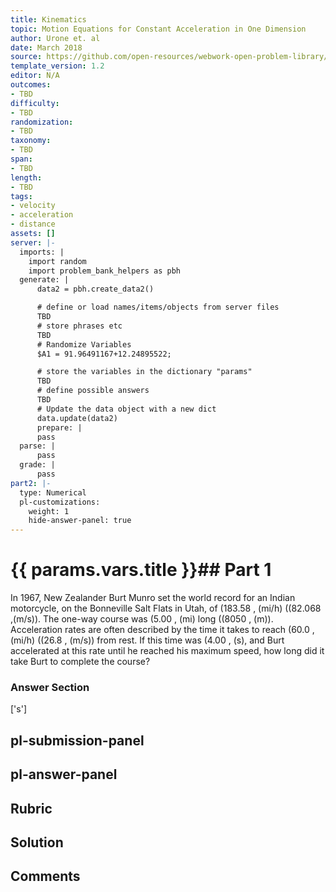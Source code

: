 ```yaml
---
title: Kinematics
topic: Motion Equations for Constant Acceleration in One Dimension
author: Urone et. al
date: March 2018
source: https://github.com/open-resources/webwork-open-problem-library/tree/master/Contrib/BrockPhysics/College_Physics_Urone/2.Kinematics/NU_U17-2-05-020.pg
template_version: 1.2
editor: N/A
outcomes:
- TBD
difficulty:
- TBD
randomization:
- TBD
taxonomy:
- TBD
span:
- TBD
length:
- TBD
tags:
- velocity
- acceleration
- distance
assets: []
server: |-
  imports: |
    import random
    import problem_bank_helpers as pbh
  generate: |
      data2 = pbh.create_data2()

      # define or load names/items/objects from server files
      TBD
      # store phrases etc
      TBD
      # Randomize Variables
      $A1 = 91.96491167+12.24895522;

      # store the variables in the dictionary "params"
      TBD
      # define possible answers
      TBD
      # Update the data object with a new dict
      data.update(data2)
      prepare: |
      pass
  parse: |
      pass
  grade: |
      pass
part2: |-
  type: Numerical
  pl-customizations:
    weight: 1
    hide-answer-panel: true
---
```


# {{ params.vars.title }}## Part 1 
In 1967, New Zealander Burt Munro set the world record for an Indian motorcycle, on the Bonneville Salt Flats in Utah, of (183.58 , (mi/h) ((82.068 ,(m/s)). The one-way course was (5.00 , (mi) long ((8050 , (m)). Acceleration rates are often described by the time it takes to reach (60.0 , (mi/h) ((26.8 , (m/s)) from rest. If this time was (4.00 , (s), and Burt accelerated at this rate until he reached his maximum speed, how long did it take Burt to complete the course? 


### Answer Section 
['s']

## pl-submission-panel 


## pl-answer-panel 


## Rubric 


## Solution 


## Comments 


